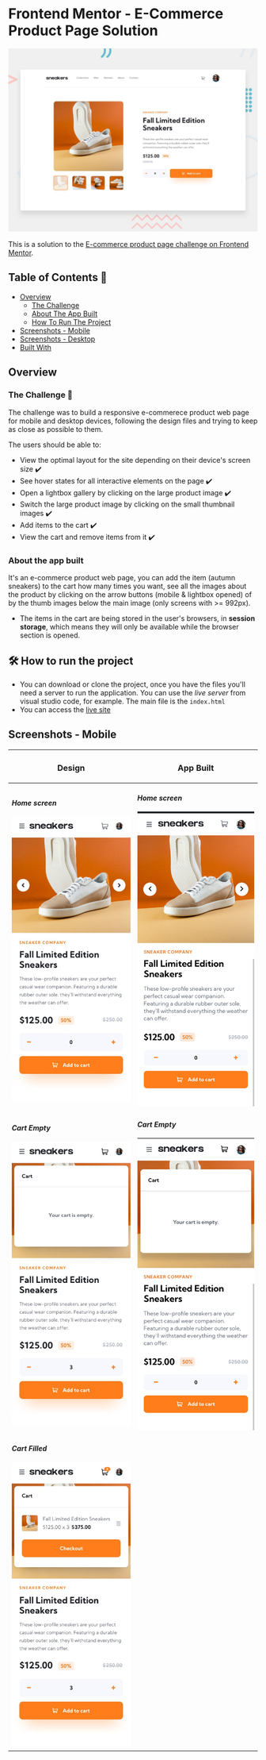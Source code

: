 # Frontend Mentor - E-Commerce Product Page Solution
![desktop-preview](./design/desktop-preview.jpg)

This is a solution to the [E-commerce product page challenge on Frontend Mentor](https://www.frontendmentor.io/challenges/ecommerce-product-page-UPsZ9MJp6).

## Table of Contents 📜

- [Overview](#overview)
  - [The Challenge](#thechallenge)
  - [About The App Built](#abouttheapp)
  - [How To Run The Project](#howtoruntheproject)
- [Screenshots - Mobile](#screenshotsmobile)
- [Screenshots - Desktop](#screenshotsdesktop)
- [Built With](#builtwith)

## Overview <a name="overview"></a>

### The Challenge <a name="thechallenge"></a> 🎯
The challenge was to build a responsive e-commerece product web page for mobile and desktop devices, following the design files and trying to keep as close as possible to them.

The users should be able to:

- View the optimal layout for the site depending on their device's screen size ✔️
- See hover states for all interactive elements on the page ✔️
- Open a lightbox gallery by clicking on the large product image ✔️
- Switch the large product image by clicking on the small thumbnail images ✔️
- Add items to the cart ✔️
- View the cart and remove items from it ✔️

### About the app built <a name="abouttheapp"></a>
It's an e-commerce product web page, you can add the item (autumn sneakers) to the cart how many times you want, see all the images about the product by clicking on the arrow buttons (mobile & lightbox opened) of by the thumb images below the main image (only screens with >= 992px).

- The items in the cart are being stored in the user's browsers, in **session storage**, which means they will only be available while the browser section is opened.

## 🛠️ How to run the project <a name="howtoruntheproject"></a>
- You can download or clone the project, once you have the files you'll need a server to run the application. You can use the *live server* from visual studio code, for example. The main file is the ```index.html```
- You can access the [live site](https://aniru-dh21.github.io/E-Commerce-Product-Page/)

## Screenshots - Mobile <a name="screenshotsmobile"></a>
<table align="center">
  <thead>
    <tr>
      <th>
        <h3>Design</h3>
      </th>
      <th>
        <h3>App Built</h3>
      </th>
    </tr>
  </thead>
  <tbody>
    <tr>
      <td>
        <h4><em>Home screen</em></h4>
        <img width="350px" src="./design/mobile-design.jpg">
      </td>
      <td>
        <h4><em>Home screen</em></h4>
        <img width="350px" src="./screenshots/mobile homepage.jpg">
      </td>
    </tr>
    <tr>
      <td>
        <h4><em>Cart Empty</em></h4>
        <img width="350px" src="./design/mobile-design-basket-empty.jpg">
      </td>
      <td>
        <h4><em>Cart Empty</em></h4>
        <img width="350px" src="./screenshots/mobile cartempty.jpg">
      </td>
    </tr>
    <tr>
      <td>
        <h4><em>Cart Filled</em></h4>
        <img width="350px" src="./design/mobile-design-basket-filled.jpg">
      </td>
      <td>
        

